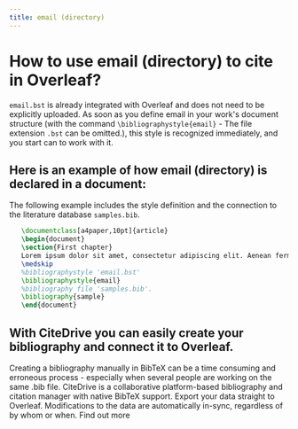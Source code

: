 ```yaml
---
title: email (directory)
---
```


# How to use email (directory) to cite in Overleaf? 
`email.bst` is already integrated with Overleaf and does not need to be explicitly uploaded. As soon as you define email in your work's document structure (with the command `\bibliographystyle{email}` - The file extension `.bst` can be omitted.), this style is recognized immediately, and you start can to work with it.

## Here is an example of how email (directory) is declared in a document:
The following example includes the style definition and the connection to the literature database `samples.bib`.
```tex
   \documentclass[a4paper,10pt]{article}
   \begin{document}
   \section{First chapter}
   Lorem ipsum dolor sit amet, consectetur adipiscing elit. Aenean fermentum justo massa, ut maximus mauris sodales et. Aenean vel elit a erat rhoncus pharetra.
   \medskip
   %bibliographystyle 'email.bst'
   \bibliographystyle{email}
   %bibliography file 'samples.bib'.
   \bibliography{sample}
   \end{document}
```

## With CiteDrive you can easily create your bibliography and connect it to Overleaf. 
Creating a bibliography manually in BibTeX can be a time consuming and erroneous process - especially when several people are working on the same .bib file. CiteDrive is a collaborative platform-based bibliography and citation manager with native BibTeX support. Export your data straight to Overleaf. Modifications to the data are automatically in-sync, regardless of by whom or when. Find out more